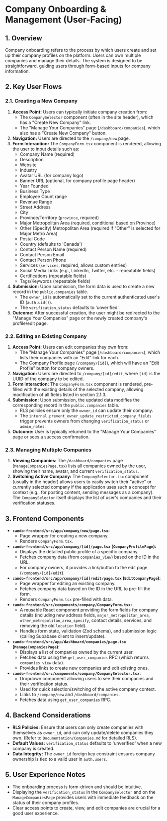 # Company Onboarding & Management (User-Facing)

## 1. Overview

Company onboarding refers to the process by which users create and set up their company profiles on the platform. Users can own multiple companies and manage their details. The system is designed to be straightforward, guiding users through form-based inputs for company information.

## 2. Key User Flows

### 2.1. Creating a New Company

1.  **Access Point:** Users can typically initiate company creation from:
    *   The `CompanySelector` component (often in the site header), which has a "Create New Company" link.
    *   The "Manage Your Companies" page (`/dashboard/companies`), which also has a "Create New Company" button.
2.  **Navigation:** Users are directed to the `/company/new` page.
3.  **Form Interaction:** The `CompanyForm.tsx` component is rendered, allowing the user to input details such as:
    *   Company Name (required)
    *   Description
    *   Website
    *   Industry
    *   Avatar URL (for company logo)
    *   Banner URL (optional, for company profile page header)
    *   Year Founded
    *   Business Type
    *   Employee Count range
    *   Revenue Range
    *   Street Address
    *   City
    *   Province/Territory (`province`, required)
    *   Major Metropolitan Area (required, conditional based on Province)
    *   Other (Specify) Metropolitan Area (required if "Other" is selected for Major Metro Area)
    *   Postal Code
    *   Country (defaults to 'Canada')
    *   Contact Person Name (required)
    *   Contact Person Email
    *   Contact Person Phone
    *   Services (`services`, required, allows custom entries)
    *   Social Media Links (e.g., LinkedIn, Twitter, etc. - repeatable fields)
    *   Certifications (repeatable fields)
    *   Tags/Keywords (repeatable fields)
4.  **Submission:** Upon submission, the form data is used to create a new record in the `public.companies` table.
    *   The `owner_id` is automatically set to the current authenticated user's ID (`auth.uid()`).
    *   The `verification_status` defaults to 'unverified'.
5.  **Outcome:** After successful creation, the user might be redirected to the "Manage Your Companies" page or the newly created company's profile/edit page.

### 2.2. Editing an Existing Company

1.  **Access Point:** Users can edit companies they own from:
    *   The "Manage Your Companies" page (`/dashboard/companies`), which lists their companies with an "Edit" link for each.
    *   The Company Profile page (`/company/[id]`), which will have an "Edit Profile" button for company owners.
2.  **Navigation:** Users are directed to `/company/[id]/edit`, where `[id]` is the UUID of the company to be edited.
3.  **Form Interaction:** The `CompanyForm.tsx` component is rendered, pre-filled with the existing details of the selected company, allowing modification of all fields listed in section 2.1.3.
4.  **Submission:** Upon submission, the updated data modifies the corresponding record in the `public.companies` table.
    *   RLS policies ensure only the `owner_id` can update their company.
    *   The `internal.prevent_owner_update_restricted_company_fields` trigger prevents owners from changing `verification_status` or `admin_notes`.
5.  **Outcome:** User is typically returned to the "Manage Your Companies" page or sees a success confirmation.

### 2.3. Managing Multiple Companies

1.  **Viewing Companies:** The `/dashboard/companies` page (`ManageCompaniesPage.tsx`) lists all companies owned by the user, showing their name, avatar, and current `verification_status`.
2.  **Switching Active Company:** The `CompanySelector.tsx` component (usually in the header) allows users to easily switch their "active" or currently selected company if the application uses such a concept for context (e.g., for posting content, sending messages as a company). The `CompanySelector` itself displays the list of user's companies and their verification statuses.

## 3. Frontend Components

-   **`cando-frontend/src/app/company/new/page.tsx`:**
    -   Page wrapper for creating a new company.
    -   Renders `CompanyForm.tsx`.
-   **`cando-frontend/src/app/company/[id]/page.tsx` (`CompanyProfilePage`):**
    -   Displays the detailed public profile of a specific company.
    -   Fetches company data (from `companies_view`) based on the ID in the URL.
    -   For company owners, it provides a link/button to the edit page (`/company/[id]/edit`).
-   **`cando-frontend/src/app/company/[id]/edit/page.tsx` (`EditCompanyPage`):**
    -   Page wrapper for editing an existing company.
    -   Fetches company data based on the ID in the URL to pre-fill the form.
    -   Renders `CompanyForm.tsx` pre-filled with data.
-   **`cando-frontend/src/components/company/CompanyForm.tsx`:**
    -   A reusable React component providing the form fields for company details (including new address fields, `major_metropolitan_area`, `other_metropolitan_area_specify`, contact details, services, and removing the old `location` field).
    -   Handles form state, validation (Zod schema), and submission logic (calling Supabase client to insert/update).
-   **`cando-frontend/src/app/dashboard/companies/page.tsx` (`ManageCompaniesPage`):**
    -   Displays a list of companies owned by the current user.
    -   Fetches data using the `get_user_companies` RPC (which returns `companies_view` data).
    -   Provides links to create new companies and edit existing ones.
-   **`cando-frontend/src/components/company/CompanySelector.tsx`:**
    -   Dropdown component allowing users to see their companies and their verification status.
    -   Used for quick selection/switching of the active company context.
    -   Links to `/company/new` and `/dashboard/companies`.
    -   Fetches data using `get_user_companies` RPC.

## 4. Backend Considerations

-   **RLS Policies:** Ensure that users can only create companies with themselves as `owner_id`, and can only update/delete companies they own. (Refer to `Documentation/Companies.md` for detailed RLS).
-   **Default Values:** `verification_status` defaults to 'unverified' when a new company is created.
-   **Data Integrity:** The `owner_id` foreign key constraint ensures company ownership is tied to a valid user in `auth.users`.

## 5. User Experience Notes

-   The onboarding process is form-driven and should be intuitive.
-   Displaying the `verification_status` in the `CompanySelector` and on the `ManageCompaniesPage` provides users with immediate feedback on the status of their company profiles.
-   Clear access points to create, view, and edit companies are crucial for a good user experience. 